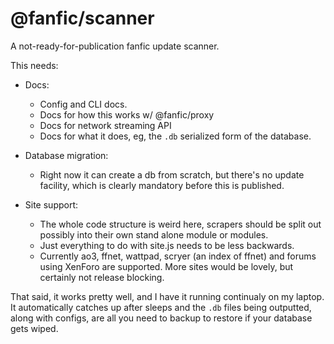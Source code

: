 # @fanfic/scanner

A not-ready-for-publication fanfic update scanner.

This needs:

* Docs:
  * Config and CLI docs.
  * Docs for how this works w/ @fanfic/proxy
  * Docs for network streaming API
  * Docs for what it does, eg, the `.db` serialized form of the database.

* Database migration:
  * Right now it can create a db from scratch, but there's no update
    facility, which is clearly mandatory before this is published.

* Site support:
  * The whole code structure is weird here, scrapers should be split out
    possibly into their own stand alone module or modules.
  * Just everything to do with site.js needs to be less backwards.
  * Currently ao3, ffnet, wattpad, scryer (an index of ffnet) and forums
    using XenForo are supported.  More sites would be lovely, but certainly
    not release blocking.

That said, it works pretty well, and I have it running continualy on my
laptop.  It automatically catches up after sleeps and the `.db` files being
outputted, along with configs, are all you need to backup to restore if your
database gets wiped.
